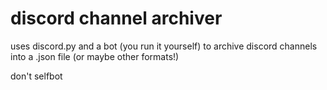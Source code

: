 
# discord channel archiver

uses discord.py and a bot (you run it yourself) to archive discord channels into a .json file (or maybe other formats!)

don't selfbot